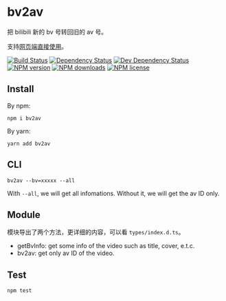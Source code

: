 # bv2av

把 bilibili 新的 bv 号转回旧的 av 号。

支持[网页端直接使用](https://poppinlp.com/bv2av/)。

[![Build Status][ci-img]][ci-url]
[![Dependency Status][dep-img]][dep-url]
[![Dev Dependency Status][dev-dep-img]][dev-dep-url]
[![NPM version][npm-ver-img]][npm-url]
[![NPM downloads][npm-dl-img]][npm-url]
[![NPM license][npm-lc-img]][npm-url]

## Install

By npm:

```shell
npm i bv2av
```

By yarn:

```shell
yarn add bv2av
```

## CLI

```shell
bv2av --bv=xxxxx --all
```

With `--all`, we will get all infomations. Without it, we will get the av ID only.

## Module

模块导出了两个方法，更详细的内容，可以看 `types/index.d.ts`。

- getBvInfo: get some info of the video such as title, cover, e.t.c.
- bv2av: get only av ID of the video.

## Test

```shell
npm test
```

[ci-img]: https://img.shields.io/travis/poppinlp/bv2av.svg?style=flat-square
[ci-url]: https://travis-ci.org/poppinlp/bv2av
[dep-img]: https://img.shields.io/david/poppinlp/bv2av.svg?style=flat-square
[dep-url]: https://david-dm.org/poppinlp/bv2av
[dev-dep-img]: https://img.shields.io/david/dev/poppinlp/bv2av.svg?style=flat-square
[dev-dep-url]: https://david-dm.org/poppinlp/bv2av#info=devDependencies
[npm-ver-img]: https://img.shields.io/npm/v/bv2av.svg?style=flat-square
[npm-dl-img]: https://img.shields.io/npm/dm/bv2av.svg?style=flat-square
[npm-lc-img]: https://img.shields.io/npm/l/bv2av.svg?style=flat-square
[npm-url]: https://www.npmjs.com/package/bv2av
